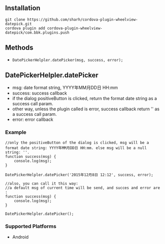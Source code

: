 <!--
# license: Licensed to the Apache Software Foundation (ASF) under one
#         or more contributor license agreements.  See the NOTICE file
#         distributed with this work for additional information
#         regarding copyright ownership.  The ASF licenses this file
#         to you under the Apache License, Version 2.0 (the
#         "License"); you may not use this file except in compliance
#         with the License.  You may obtain a copy of the License at
#
#           http://www.apache.org/licenses/LICENSE-2.0
#
#         Unless required by applicable law or agreed to in writing,
#         software distributed under the License is distributed on an
#         "AS IS" BASIS, WITHOUT WARRANTIES OR CONDITIONS OF ANY
#         KIND, either express or implied.  See the License for the
#         specific language governing permissions and limitations
#         under the License.
-->

## Installation

    git clone https://github.com/sharh/cordova-plugin-wheelview-datepick.git
    cordova plugin add cordova-plugin-wheelview-datepick/com.bbk.plugins.push

## Methods

- `DatePickerHelpler.datePicker(msg, success, error);`

## DatePickerHelpler.datePicker
- msg: date format string, YYYY年MM月DD日 HH:mm
- success: success callback
-    if the dialog positiveButton is clicked, return the format date string as a success call param.
-    other way, unless the plugin called is error, success callback return '' as a success call param.
- error: error callback


### Example
    
    //only the positiveButton of the dialog is clicked, msg will be a format date string: YYYY年MM月DD日 HH:mm. else msg will be a null string: ''.
    function success(msg) {
        console.log(msg);
    }
    
    DatePickerHelpler.datePicker('2015年12月8日 12:12', success, error);

    //also, you can call it this way:
    //a default msg of current time will be send, and succes and error are :
    function success(msg) {
        console.log(msg);
    }

    DatePickerHelpler.datePicker();

### Supported Platforms

- Android
